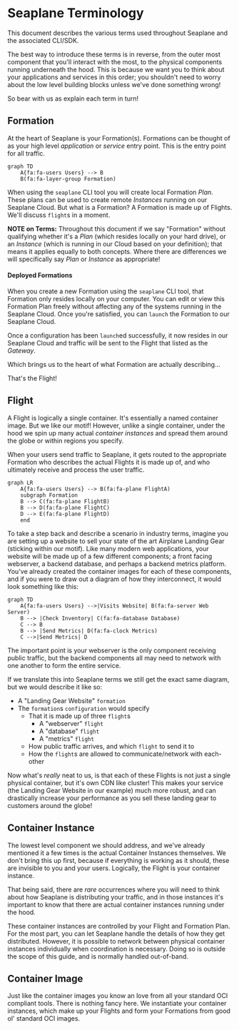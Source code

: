 # Seaplane Terminology

This document describes the various terms used throughout Seaplane and the
associated CLI/SDK.

The best way to introduce these terms is in reverse, from the outer most
component that you'll interact with the most, to the physical components
running underneath the hood. This is because we want you to think about your
applications and services in this order; you shouldn't need to worry about the
low level building blocks unless we've done something wrong!

So bear with us as explain each term in turn!

## Formation

At the heart of Seaplane is your Formation(s). Formations can be thought of
as your high level *application* or *service* entry point. This is the entry
point for all traffic.

```mermaid
graph TD
    A{fa:fa-users Users} --> B
    B(fa:fa-layer-group Formation)
```

When using the `seaplane` CLI tool you will create local Formation *Plan*.
These plans can be used to create remote *Instances* running on our Seaplane
Cloud. But what is a Formation? A Formation is made up of Flights.
We'll discuss `flight`s in a moment.

**NOTE on Terms:** Throughout this document if we say "Formation" without
qualifying whether it's a *Plan* (which resides locally on your hard
drive), or an *Instance* (which is running in our Cloud based on your
definition); that means it applies equally to both concepts. Where there are
differences we will specifically say *Plan* or *Instance* as appropriate!

#### Deployed Formations

When you create a new Formation using the `seaplane` CLI tool, that Formation
only resides locally on your computer. You can edit or view this Formation Plan
freely without affecting any of the systems running in the Seaplane Cloud. Once
you're satisfied, you can `launch` the Formation to our Seaplane Cloud.

Once a configuration has been `launch`ed successfully, it now resides in our
Seaplane Cloud and traffic will be sent to the Flight that listed as the
*Gateway*. 

Which brings us to the heart of what Formation are actually describing...

That's the Flight!

## Flight

A Flight is logically a single container. It's essentially a named container
image. But we like our motif! However, unlike a single container, under the
hood we spin up many actual *container instances* and spread them around the
globe or within regions you specify.

When your users send traffic to Seaplane, it gets routed to the appropriate
Formation who describes the actual Flights it is made up of, and who ultimately
receive and process the user traffic.

```mermaid
graph LR
    A{fa:fa-users Users} --> B(fa:fa-plane FlightA)
    subgraph Formation
    B --> C(fa:fa-plane FlightB)
    B --> D(fa:fa-plane FlightC)
    D --> E(fa:fa-plane FlightD)
    end
```

To take a step back and describe a scenario in industry terms, imagine you are setting up a website
to sell your state of the art Airplane Landing Gear (sticking within our motif). Like many modern
web applications, your website will be made up of a few different components; a front facing
webserver, a backend database, and perhaps a backend metrics platform. You've already created the
container images for each of these components, and if you were to draw out a diagram of how they
interconnect, it would look something like this:

```mermaid
graph TD
    A{fa:fa-users Users} -->|Visits Website| B(fa:fa-server Web Server)
    B --> |Check Inventory| C(fa:fa-database Database)
    C --> B
    B --> |Send Metrics| D(fa:fa-clock Metrics)
    C -->|Send Metrics| D
```

The important point is your webserver is the only component receiving public traffic, but the
backend components all may need to network with one another to form the entire service.

If we translate this into Seaplane terms we still get the exact same diagram, but we would describe
it like so:

- A "Landing Gear Website" `formation`
- The `formation`s `configuration` would specify
  - That it is made up of three `flight`s
    - A "webserver" `flight`
    - A "database" `flight`
    - A "metrics" `flight`
  - How public traffic arrives, and which `flight` to send it to
  - How the `flight`s are allowed to communicate/network with each-other

Now what's *really* neat to us, is that each of these Flights is not just a single physical
container, but it's own CDN like cluster! This makes your service (the Landing Gear Website in our
example) much more robust, and can drastically increase your performance as you sell these landing
gear to customers around the globe!

## Container Instance

The lowest level component we should address, and we've already mentioned it a
few times is the actual Container Instances themselves. We don't bring this up
first, because if everything is working as it should, these are invisible to
you and your users. Logically, the Flight is your container instance.

That being said, there are *rare* occurrences where you will need to think
about how Seaplane is distributing your traffic, and in those instances it's
important to know that there are actual container instances running under the
hood.

These container instances are controlled by your Flight and Formation
Plan. For the most part, you can let Seaplane handle the details of
how they get distributed. However, it is possible to network between physical
container instances individually when coordination is necessary. Doing so is
outside the scope of this guide, and is normally handled out-of-band.

## Container Image

Just like the container images you know an love from all your standard OCI
compliant tools. There is nothing fancy here. We instantiate your container
instances, which make up your Flights and form your Formations from good
ol' standard OCI images.
